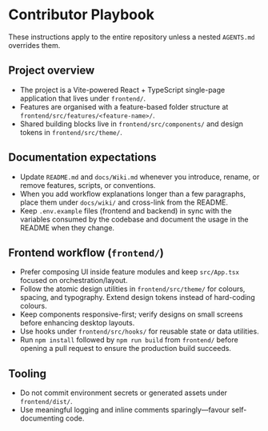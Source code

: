 # Contributor Playbook

These instructions apply to the entire repository unless a nested `AGENTS.md` overrides them.

## Project overview
- The project is a Vite-powered React + TypeScript single-page application that lives under `frontend/`.
- Features are organised with a feature-based folder structure at `frontend/src/features/<feature-name>/`.
- Shared building blocks live in `frontend/src/components/` and design tokens in `frontend/src/theme/`.

## Documentation expectations
- Update `README.md` and `docs/Wiki.md` whenever you introduce, rename, or remove features, scripts, or conventions.
- When you add workflow explanations longer than a few paragraphs, place them under `docs/wiki/` and cross-link from the README.
- Keep `.env.example` files (frontend and backend) in sync with the variables consumed by the codebase and document the usage in the README when they change.

## Frontend workflow (`frontend/`)
- Prefer composing UI inside feature modules and keep `src/App.tsx` focused on orchestration/layout.
- Follow the atomic design utilities in `frontend/src/theme/` for colours, spacing, and typography. Extend design tokens instead of hard-coding colours.
- Keep components responsive-first; verify designs on small screens before enhancing desktop layouts.
- Use hooks under `frontend/src/hooks/` for reusable state or data utilities.
- Run `npm install` followed by `npm run build` from `frontend/` before opening a pull request to ensure the production build succeeds.

## Tooling
- Do not commit environment secrets or generated assets under `frontend/dist/`.
- Use meaningful logging and inline comments sparingly—favour self-documenting code.
